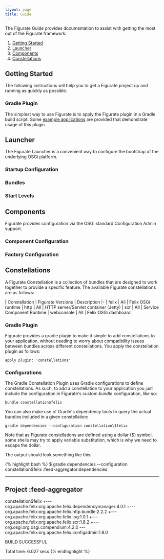 ```yaml
---
layout: page
title: Guide
---
```

The Figurate Guide provides documentation to assist with getting the most out of the Figurate framework.

1. [Getting Started](#getting-started)
2. [Launcher](#launcher)
3. [Components](#components)
4. [Constellations](#constellations)

## <a name="getting-started"></a>Getting Started

The following instructions will help you to get a Figurate project up and running as quickly as possible.

### Gradle Plugin

The simplest way to use Figurate is to apply the Figurate plugin in a Gradle build script. Some [example applications][figurate-examples] are
provided that demonstrate usage of this plugin.

## <a name="launcher"></a>Launcher

The Figurate Launcher is a convenient way to configure the bootstrap of the underlying OSGi platform.

### Startup Configuration

### Bundles

### Start Levels

## <a name="components"></a>Components

Figurate provides configuration via the OSGi standard Configuration Admin support.

### Component Configuration

### Factory Configuration

## <a name="constellations"></a>Constellations

A Figurate Constellation is a collection of bundles that are designed to work together to provide a specific feature.
The available Figurate constellations are as follows:

| Constellation   | Figurate Versions | Description
|-
| felix           | All               | Felix OSGi runtime
| http            | All               | HTTP server/Servlet container (Jetty)
| scr             | All               | Service Component Runtime
| webconsole      | All               | Felix OSGi dashboard


### Gradle Plugin

Figurate provides a gradle plugin to make it simple to add constellations to your application, without needing to
worry about compatibility issues between bundles across different constellations. You apply the constellation plugin as
follows:

`apply plugin: 'constellations'`


### Configurations

The Gradle Constellation Plugin uses Gradle configurations to define constellations. As such, to add a constellation
to your application you just include the configuration in Figurate's custom *bundle* configuration, like so:

`bundle constellation$felix`

You can also make use of Gradle's dependency tools to query the actual bundles included in a given constellation:

`gradle dependencies --configuration constellation\$felix`

Note that as Figurate constellations are defined using a dollar ($) symbol, some shells may try to apply variable
substitution, which is why we need to escape the dollar.

The output should look something like this:

{% highlight bash %}
$ gradle dependencies --configuration constellation\$felix
:feed-aggregator:dependencies

------------------------------------------------------------
Project :feed-aggregator
------------------------------------------------------------

constellation$felix
+--- org.apache.felix:org.apache.felix.dependencymanager:4.0.1
+--- org.apache.felix:org.apache.felix.http.bundle:2.2.2
+--- org.apache.felix:org.apache.felix.log:1.0.1
+--- org.apache.felix:org.apache.felix.scr:1.8.2
+--- org.osgi:org.osgi.compendium:4.2.0
\--- org.apache.felix:org.apache.felix.configadmin:1.8.0

BUILD SUCCESSFUL

Total time: 6.027 secs
{% endhighlight %}

[figurate-examples]: https://github.com/figurate/figurate-examples

